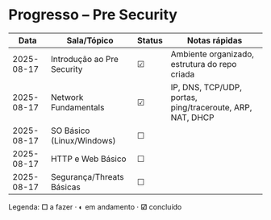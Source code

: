 # Progresso – Pre Security

| Data       | Sala/Tópico               | Status | Notas rápidas                                                      |
|------------|---------------------------|--------|--------------------------------------------------------------------|
| 2025-08-17 | Introdução ao Pre Security| ☑      | Ambiente organizado, estrutura do repo criada                      |
| 2025-08-17 | Network Fundamentals      | ☑      | IP, DNS, TCP/UDP, portas, ping/traceroute, ARP, NAT, DHCP          |
| 2025-08-17 | SO Básico (Linux/Windows) | ☐      |                                                                    |
| 2025-08-17 | HTTP e Web Básico         | ☐      |                                                                    |
| 2025-08-17 | Segurança/Threats Básicas | ☐      |                                                                    |

Legenda: **☐** a fazer · **◐** em andamento · **☑** concluído
